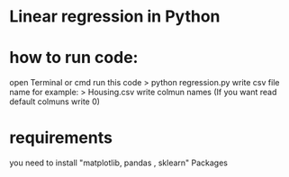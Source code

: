 # Linear regression in Python

# how to run code:
open Terminal or cmd 
run this code > python regression.py
write csv file name for example: > Housing.csv
write colmun names (If you want read default colmuns write 0)

# requirements
you need to install "matplotlib, pandas , sklearn" Packages

